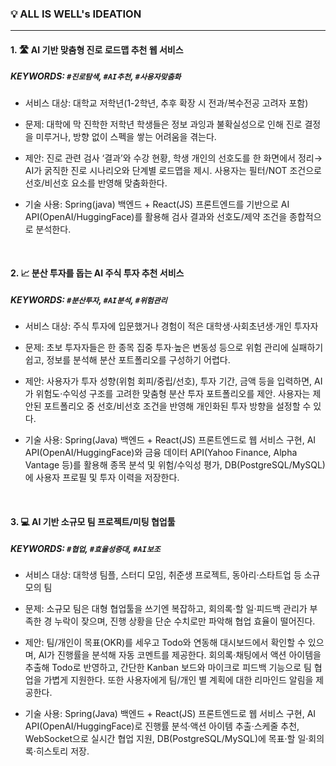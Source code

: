 
### 💡 ALL IS WELL's IDEATION
---

 
 
 #### 1. 🛣 AI 기반 맞춤형 진로 로드맵 추천 웹 서비스

##### KEYWORDS:  `#진로탐색`, `#AI추천`, `#사용자맞춤화`
  
-  서비스 대상: 대학교 저학년(1-2학년, 추후 확장 시 전과/복수전공 고려자 포함)
    
- 문제: 대학에 막 진학한 저학년 학생들은 정보 과잉과 불확실성으로 인해 진로 결정을 미루거나, 방향 없이 스펙을 쌓는 어려움을 겪는다.
    
- 제안: 진로 관련 검사 ‘결과’와 수강 현황, 학생 개인의 선호도를 한 화면에서 정리→ AI가 굵직한 진로 시나리오와 단계별 로드맵을 제시. 사용자는 필터/NOT 조건으로 선호/비선호 요소를 반영해 맞춤화한다.
    
- 기술 사용: Spring(java) 백엔드 + React(JS) 프론트엔드를 기반으로 AI API(OpenAI/HuggingFace)를 활용해 검사 결과와 선호도/제약 조건을 종합적으로 분석한다.

<br>
      
 #### 2. 📈 분산 투자를 돕는 AI 주식 투자 추천 서비스

 ##### KEYWORDS:  `#분산투자`, `#AI분석`, `#위험관리`

- 서비스 대상: 주식 투자에 입문했거나 경험이 적은 대학생·사회초년생·개인 투자자
    
- 문제: 초보 투자자들은 한 종목 집중 투자·높은 변동성 등으로 위험 관리에 실패하기 쉽고, 정보를 분석해 분산 포트폴리오를 구성하기 어렵다.
    
- 제안: 사용자가 투자 성향(위험 회피/중립/선호), 투자 기간, 금액 등을 입력하면, AI가 위험도·수익성 구조를 고려한 맞춤형 분산 투자 포트폴리오를 제안. 사용자는 제안된 포트폴리오 중 선호/비선호 조건을 반영해 개인화된 투자 방향을 설정할 수 있다.
    
- 기술 사용: Spring(Java) 백엔드 + React(JS) 프론트엔드로 웹 서비스 구현, AI API(OpenAI/HuggingFace)와 금융 데이터 API(Yahoo Finance, Alpha Vantage 등)를 활용해 종목 분석 및 위험/수익성 평가, DB(PostgreSQL/MySQL)에 사용자 프로필 및 투자 이력을 저장한다.

<br>

#### 3. 💻 AI 기반 소규모 팀 프로젝트/미팅 협업툴

##### KEYWORDS:  `#협업`, `#효율성증대`, `#AI보조`


- 서비스 대상: 대학생 팀플, 스터디 모임, 취준생 프로젝트, 동아리·스타트업 등 소규모의 팀

- 문제: 소규모 팀은 대형 협업툴을 쓰기엔 복잡하고, 회의록·할 일·피드백 관리가 부족한 경 누락이 잦으며, 진행 상황을 단순 수치로만 파악해 협업 효율이 떨어진다.
    
- 제안: 팀/개인이 목표(OKR)를 세우고 Todo와 연동해 대시보드에서 확인할 수 있으며, AI가 진행률을 분석해 자동 코멘트를 제공한다. 회의록·채팅에서 액션 아이템을 추출해 Todo로 반영하고, 간단한 Kanban 보드와 마이크로 피드백 기능으로 팀 협업을 가볍게 지원한다. 또한 사용자에게 팀/개인 별 계획에 대한 리마인드 알림을 제공한다.
    
- 기술 사용: Spring(Java) 백엔드 + React(JS) 프론트엔드로 웹 서비스 구현, AI API(OpenAI/HuggingFace)로 진행률 분석·액션 아이템 추출·스케줄 추천, WebSocket으로 실시간 협업 지원, DB(PostgreSQL/MySQL)에 목표·할 일·회의록·히스토리 저장.

<br>
 
